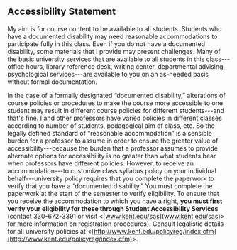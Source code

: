 ﻿
## Accessibility Statement

My aim is for course content to be available to all students. Students who have a documented disability may need reasonable accommodations to participate fully in this class. Even if you do not have a documented disability, some materials that I provide may present challenges.  Many of the basic university services that are available to all students in this class---office hours, library reference desk, writing center, departmental advising, psychological services---are available to you on an as-needed basis without formal documentation.

In the case of a formally designated “documented disability,” alterations of course policies or procedures to make the course more accessible to one student may result in different course policies for different students---and that's fine. I and other professors have varied policies in different classes according to number of students, pedagogical aim of class, etc. So the legally defined standard of “reasonable accommodation” is a sensible burden for a professor to assume in order to ensure the greater value of accessibility---because the burden that a professor assumes to provide alternate options for accessibility is no greater than what students bear when professors have different policies. However, to receive an accommodation---to customize class syllabus policy on your individual behalf---university policy requires that you complete the paperwork to verify that you have a “documented disability.” You must complete the paperwork at the start of the semester to verify eligibility. To ensure that you receive the accommodation to which you have a right, **you must first verify your eligibility for these through Student Accessibility Services** (contact 330-672-3391 or visit &lt;[www.kent.edu/sas](www.kent.edu/sas)&gt; for more information on registration procedures). Consult legalistic details for all university policies at &lt;[http://www.kent.edu/policyreg/index.cfm](http://www.kent.edu/policyreg/index.cfm)&gt;.

